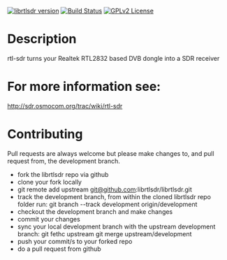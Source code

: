[![librtlsdr version](https://img.shields.io/github/tag/librtlsdr/librtlsdr.svg?style=flat&label=librtlsdr)](https://github.com/librtlsdr/librtlsdr/releases)
[![Build Status](http://circleci-badges-max.herokuapp.com/img/librtlsdr/librtlsdr/master?token=:circle-ci-token)](https://circleci.com/gh/librtlsdr/librtlsdr/tree/master)
[![GPLv2 License](http://img.shields.io/badge/license-GPLv2-brightgreen.svg)](https://tldrlegal.com/license/gnu-general-public-license-v2)

# Description

rtl-sdr turns your Realtek RTL2832 based DVB dongle into a SDR receiver


# For more information see:

http://sdr.osmocom.org/trac/wiki/rtl-sdr


# Contributing

Pull requests are always welcome but please make changes to, and pull request from, the development branch.

- fork the librtlsdr repo via github
- clone your fork locally
- git remote add upstream git@github.com:librtlsdr/librtlsdr.git
- track the development branch, from within the cloned librtlsdr repo folder run: git branch --track development origin/development
- checkout the development branch and make changes
- commit your changes
- sync your local development branch with the upstream development branch:
    git fethc upstream
    git merge upstream/development
- push your commit/s to your forked repo
- do a pull request from github
